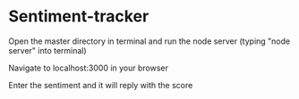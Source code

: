 # Sentiment-tracker

Open the master directory in terminal and run the node server (typing "node server" into terminal)

Navigate to localhost:3000 in your browser

Enter the sentiment and it will reply with the score

